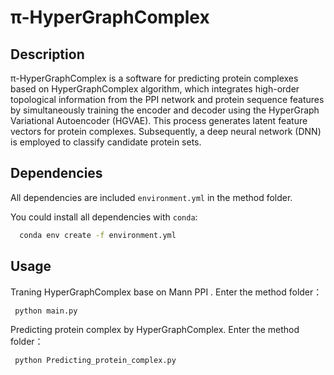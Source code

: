 # π-HyperGraphComplex
## Description
π-HyperGraphComplex is a software for predicting protein complexes based on HyperGraphComplex algorithm, which integrates high-order topological information from the PPI network and protein sequence features by simultaneously training the encoder and decoder using the HyperGraph Variational Autoencoder (HGVAE). This process generates latent feature vectors for protein complexes. Subsequently, a deep neural network (DNN) is employed to classify candidate protein sets. 

## Dependencies

All dependencies are included `environment.yml` in the method folder.

You could install all dependencies with `conda`:

 ```sh
   conda env create -f environment.yml
 ```

## Usage
Traning HyperGraphComplex  base on Mann PPI . 
Enter the method folder：
 ```sh
  python main.py
 ```
Predicting protein complex by HyperGraphComplex.  Enter the method folder：
 ```sh
  python Predicting_protein_complex.py
 ```